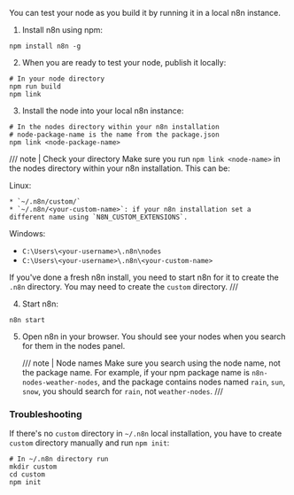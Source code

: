You can test your node as you build it by running it in a local n8n instance.

1. Install n8n using npm:
  ```shell
  npm install n8n -g
  ```
2. When you are ready to test your node, publish it locally:
  ```shell
  # In your node directory
  npm run build
  npm link
  ```
3. Install the node into your local n8n instance:
  ```shell
  # In the nodes directory within your n8n installation
  # node-package-name is the name from the package.json
  npm link <node-package-name>
  ```

  /// note | Check your directory
	Make sure you run `npm link <node-name>` in the nodes directory within your n8n installation. This can be: 
	
  Linux:

	* `~/.n8n/custom/`
	* `~/.n8n/<your-custom-name>`: if your n8n installation set a different name using `N8N_CUSTOM_EXTENSIONS`.

  Windows:

  - `C:\Users\<your-username>\.n8n\nodes`
  - `C:\Users\<your-username>\.n8n\<your-custom-name>`

  If you've done a fresh n8n install, you need to start n8n for it to create the `.n8n` directory. You may need to create the `custom` directory.
	///

4. Start n8n:
  ```
  n8n start
  ```
5. Open n8n in your browser. You should see your nodes when you search for them in the nodes panel.

    /// note | Node names
    Make sure you search using the node name, not the package name. For example, if your npm package name is `n8n-nodes-weather-nodes`, and the package contains nodes named `rain`, `sun`, `snow`, you should search for `rain`, not `weather-nodes`. 
    ///

### Troubleshooting

If there's no `custom` directory in `~/.n8n` local installation, you have to create `custom` directory manually and run `npm init`:

```shell
# In ~/.n8n directory run
mkdir custom 
cd custom 
npm init
```
